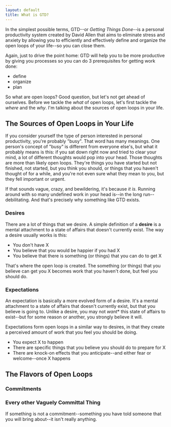 ```yaml
---  
layout: default
title: What is GTD?
---  
```


In the simplest possible terms, GTD--or *Getting Things Done*--is a personal productivity system created by David Allen that aims to eliminate stress and anxiety by allowing you to efficiently and effectively define and organize the open loops of your life--so you can close them.

Again, just to drive the point home: GTD will help you to be more productive by giving you processes so you can do 3 prerequisites for getting work done:

- define
- organize
- plan

So what are open loops? Good question, but let's not get ahead of ourselves. Before we tackle the *what* of open loops, let's first tackle the *where* and the *why*. I'm talking about the sources of open loops in your life.


## The Sources of Open Loops in Your Life
If you consider yourself the type of person interested in personal productivity, you're probably "busy". That word has many meanings. One person's concept of "busy" is different from everyone else's, but what it probably means is this: if you sat down right now and tried to clear your mind, a lot of different thoughts would pop into your head. Those thoughts are more than likely open loops. They're things you have started but not finished, not started, but you think you should, or things that you haven't thought of for a while, and you're not even sure what they mean to you, but they fell important or urgent.

If that sounds vague, crazy, and bewildering, it's because *it is*. Running around with so many undefined work in your head is--in the long run--debilitating. And that's precisely why something like GTD exists.

### Desires

There are a lot of things that we desire. A simple definition of a **desire** is a mental attachment to a state of affairs that doesn't currently exist. The way a desire usually works is this:
- You don't have X
- You believe that you would be happier if you had X
- You believe that there is something (or things) that you can do to get X

That's where the open loop is created. The something (or things) that you believe can get you X becomes work that you haven't done, but feel you should do.


### Expectations

An expectation is basically a more evolved form of a desire. It's a mental attachment to a state of affairs that doesn't currently exist, but that you believe is going to. Unlike a desire, you may not *want** this state of affairs to exist--but for some reason or another, you strongly believe it will.

Expectations form open loops in a similar way to desires, in that they create a perceived amount of work that you feel you should be doing.

- You expect X to happen
- There are specific things that you believe you should do to prepare for X
-  There are knock-on effects that you anticipate--and either fear or welcome--once X happens


## The Flavors of Open Loops

### Commitments

### Every other Vaguely Committal Thing

If something is not a commitment--something you have told someone that you will bring about--it isn't really anything.
